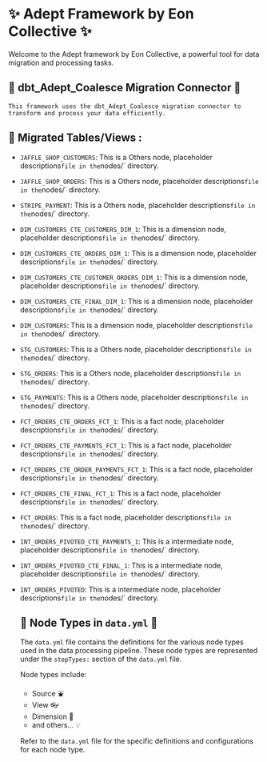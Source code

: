 
# :sparkles: Adept Framework by Eon Collective :sparkles:

Welcome to the Adept framework by Eon Collective, a powerful tool for
data migration and processing tasks.

## :electric_plug: dbt_Adept_Coalesce Migration Connector :electric_plug:

    This framework uses the dbt_Adept_Coalesce migration connector to
    transform and process your data efficiently.

## :file_folder: Migrated Tables/Views  :

- `JAFFLE_SHOP_CUSTOMERS`:
        This is a Others node,
        placeholder descriptions` file in the `nodes/` directory.
- `JAFFLE_SHOP_ORDERS`:
        This is a Others node,
        placeholder descriptions` file in the `nodes/` directory.
- `STRIPE_PAYMENT`:
        This is a Others node,
        placeholder descriptions` file in the `nodes/` directory.
- `DIM_CUSTOMERS_CTE_CUSTOMERS_DIM_1`:
        This is a dimension node,
        placeholder descriptions` file in the `nodes/` directory.
- `DIM_CUSTOMERS_CTE_ORDERS_DIM_1`:
        This is a dimension node,
        placeholder descriptions` file in the `nodes/` directory.
- `DIM_CUSTOMERS_CTE_CUSTOMER_ORDERS_DIM_1`:
        This is a dimension node,
        placeholder descriptions` file in the `nodes/` directory.
- `DIM_CUSTOMERS_CTE_FINAL_DIM_1`:
        This is a dimension node,
        placeholder descriptions` file in the `nodes/` directory.
- `DIM_CUSTOMERS`:
        This is a dimension node,
        placeholder descriptions` file in the `nodes/` directory.
- `STG_CUSTOMERS`:
        This is a Others node,
        placeholder descriptions` file in the `nodes/` directory.
- `STG_ORDERS`:
        This is a Others node,
        placeholder descriptions` file in the `nodes/` directory.
- `STG_PAYMENTS`:
        This is a Others node,
        placeholder descriptions` file in the `nodes/` directory.
- `FCT_ORDERS_CTE_ORDERS_FCT_1`:
        This is a fact node,
        placeholder descriptions` file in the `nodes/` directory.
- `FCT_ORDERS_CTE_PAYMENTS_FCT_1`:
        This is a fact node,
        placeholder descriptions` file in the `nodes/` directory.
- `FCT_ORDERS_CTE_ORDER_PAYMENTS_FCT_1`:
        This is a fact node,
        placeholder descriptions` file in the `nodes/` directory.
- `FCT_ORDERS_CTE_FINAL_FCT_1`:
        This is a fact node,
        placeholder descriptions` file in the `nodes/` directory.
- `FCT_ORDERS`:
        This is a fact node,
        placeholder descriptions` file in the `nodes/` directory.
- `INT_ORDERS_PIVOTED_CTE_PAYMENTS_1`:
        This is a intermediate node,
        placeholder descriptions` file in the `nodes/` directory.
- `INT_ORDERS_PIVOTED_CTE_FINAL_1`:
        This is a intermediate node,
        placeholder descriptions` file in the `nodes/` directory.
- `INT_ORDERS_PIVOTED`:
        This is a intermediate node,
        placeholder descriptions` file in the `nodes/` directory.
    ## :book: Node Types in `data.yml` :book:

    The `data.yml` file contains the definitions for the various node types used in the
    data processing pipeline. These node types are represented under the `stepTypes:`
    section of the `data.yml` file.

    Node types include:

    - Source :fountain:
    - View :eyeglasses:
    - Dimension :triangular_ruler:
    - and others... :bulb:

    Refer to the `data.yml` file for the specific definitions and configurations
    for each node type.
    